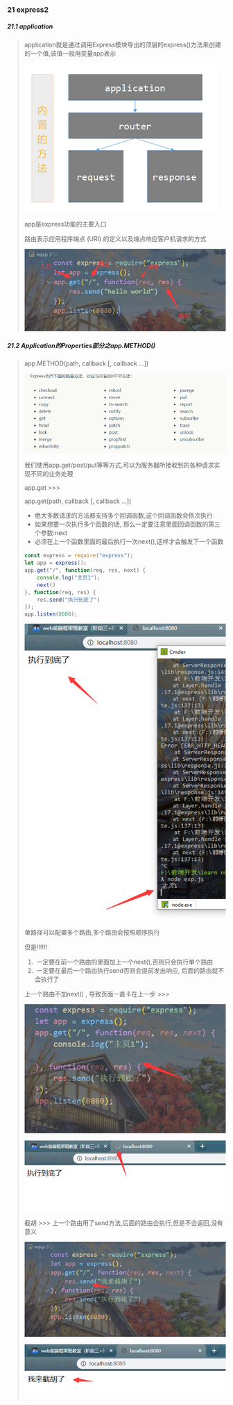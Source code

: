### 21 express2

##### 21.1 application

> application就是通过调用Express模块导出的顶层的express()方法来创建的一个值,该值一般用变量app表示
>
> ![image-20200309225830204](..\images\image-20200309225830204.png)
>
> app是express功能的主要入口
>
> 路由表示应用程序端点 (URI) 的定义以及端点响应客户机请求的方式
>
> ![image-20200309230146140](..\images\image-20200309230146140.png)

##### 21.2 Application的Properties部分之app.METHOD()

> app.METHOD(path, callback [, callback ...])
>
> ![image-20200309231023128](..\images\image-20200309231023128.png)
>
> 我们使用app.get/post/put等等方式,可以为服务器所接收到的各种请求实现不同的业务处理
>
> app.get >>>
>
> app.get(path, callback [, callback ...])
>
> - 绝大多数请求的方法都支持多个回调函数,这个回调函数会依次执行
> - 如果想要一次执行多个函数的话, 那么一定要注意里面回调函数的第三个参数:next
> - 必须在上一个函数里面的最后执行一次next(),这样才会触发下一个函数
>
> ```js
> const express = require("express");
> let app = express();
> app.get("/", function(req, res, next) {
>     console.log("主页1");
>     next()
> }, function(req, res) {
>     res.send("执行到底了")
> });
> app.listen(8080);
> ```
>
> ![image-20200309231850169](..\images\image-20200309231850169.png)
>
> 单路径可以配置多个路由,多个路由会按照顺序执行
>
>  但是!!!!!!
>
> 1. ​    一定要在前一个路由的里面加上一个next(),否则只会执行单个路由
> 2. ​    一定要在最后一个路由执行send否则会提前发出响应, 后面的路由就不会执行了
>
> 上一个路由不加next() , 导致页面一直卡在上一步 >>>
>
> ![image-20200309233214503](..\images\image-20200309233214503.png)
>
> ![image-20200309233235898](..\images\image-20200309233235898.png)
>
> 截胡 >>> 上一个路由用了send方法,后面的路由会执行,但是不会返回,没有意义
>
> ![image-20200309233436580](..\images\image-20200309233436580.png)
>
> ![image-20200309233401586](..\images\image-20200309233401586.png)

